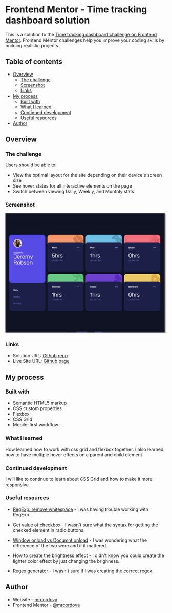 # Frontend Mentor - Time tracking dashboard solution

This is a solution to the [Time tracking dashboard challenge on Frontend Mentor](https://www.frontendmentor.io/challenges/time-tracking-dashboard-UIQ7167Jw). Frontend Mentor challenges help you improve your coding skills by building realistic projects.

## Table of contents

- [Overview](#overview)
  - [The challenge](#the-challenge)
  - [Screenshot](#screenshot)
  - [Links](#links)
- [My process](#my-process)
  - [Built with](#built-with)
  - [What I learned](#what-i-learned)
  - [Continued development](#continued-development)
  - [Useful resources](#useful-resources)
- [Author](#author)

## Overview

### The challenge

Users should be able to:

- View the optimal layout for the site depending on their device's screen size
- See hover states for all interactive elements on the page
- Switch between viewing Daily, Weekly, and Monthly stats

### Screenshot

![](images/screenshot.png)

### Links

- Solution URL: [Github repp](https://github.com/mrcordova/time-tracking-dashboard-main)
- Live Site URL: [Github page](https://mrcordova.github.io/time-tracking-dashboard-main/)

## My process

### Built with

- Semantic HTML5 markup
- CSS custom properties
- Flexbox
- CSS Grid
- Mobile-first workflow

### What I learned

How learned how to work with css grid and flexbox together. I also learned how to have multiple hover effects on a parent and child element.

### Continued development

I will like to continue to learn about CSS Grid and how to make it more responsive.

### Useful resources

- [RegExp: remove whitespace](https://stackoverflow.com/questions/7151159/javascript-regular-expression-remove-spaces) - I was having trouble working with RegExp.

- [Get value of checkbox](https://stackoverflow.com/questions/11599666/get-the-value-of-checked-checkbox) - I wasn't sure what the syntax for getting the checked element in radio buttons.

- [Window onload vs Documnt onload](https://stackoverflow.com/questions/588040/window-onload-vs-document-onload) - I was wondering what the difference of the two were and if it mattered.

- [How to create the brightness effect](https://stackoverflow.com/questions/53682577/how-to-make-any-hovered-color-darker-lighter-that-the-original) - I didn't know you could create the lighter color effect by just changing the brighness.

- [Regex generator](https://regex-generator.olafneumann.org/?sampleText=self%20care&flags=Pi) - I wasn't sure if I was creating the correct regex.

## Author

- Website - [mrcordova](https://github.com/mrcordova)
- Frontend Mentor - [@mrcordova](https://www.frontendmentor.io/profile/mrcordova)
